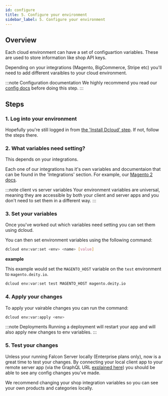```yaml
---
id: configure
title: 5. Configure your environment
sidebar_label: 5. Configure your environment
---
```


## Overview

Each cloud environment can have a set of configuartion variables. These are used to store information like shop API keys.

Depending on your integrations (Magento, BigCommerce, Stripe etc) you'll need to add different varaibles to your cloud environment.

:::note Configuration documentation
We highly recommend you read our [config docs](/docs/platform/configuration/overview) before doing this step.
:::

## Steps

### 1. Log into your environment

Hopefully you're still logged in from [the 'Install Dcloud' step](/docs/platform/getting-started/dcloud#login-to-your-cloud-env). If not, follow the steps there.

### 2. What variables need setting?

This depends on your integrations.

Each one of our integrations has it's own variables and documentaion that can be found in the 'Integrations' section. For example, our [Magento 2 docs](/docs/platform/integration/magento2/getting-started#5-configure-your-magento-connection).

:::note client vs server variables
Your environment variables are universal, meaning they are accessible by both your client and server apps and you don't need to set them in a different way.
:::

### 3. Set your variables

Once you've worked out which variables need setting you can set them using dcloud.

You can then set environment variables using the following command:

```bash
dcloud env:var:set <env> <name> [value] 
```

**example**

This example would set the `MAGENTO_HOST` variable on the `test` environment to `magento.deity.io`.

```bash
dcloud env:var:set test MAGENTO_HOST magento.deity.io
```

### 4. Apply your changes

To apply your vairable changes you can run the command:

```bash
dcloud env:var:apply <env>
```

:::note Deployments
Running a deployment will restart your app and will also apply new changes to env variables.
:::

### 5. Test your changes

Unless your running Falcon Server locally (Enterprise plans only), now is a great time to test your changes.  By connecting your local client app to your remote server app (via the GraphQL URL [explained here](/docs/platform/getting-started/create#2-add-your-details)) you should be able to see any config changes you've made.

We recommend changing your shop integration variables so you can see your own products and categories locally.
